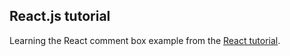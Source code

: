 ## React.js tutorial
Learning the React comment box example from the [React tutorial](https://facebook.github.io/react/docs/tutorial.html).
